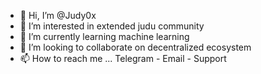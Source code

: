 - 👋 Hi, I’m @Judy0x
- 👀 I’m interested in extended judu community 
- 🌱 I’m currently learning machine learning 
- 💞️ I’m looking to collaborate on decentralized ecosystem
- 📫 How to reach me ... Telegram - Email - Support

<!---
Judy0x/Judy0x is a ✨ special ✨ repository because its `README.md` (this file) appears on your GitHub profile.
You can click the Preview link to take a look at your changes.
--->
